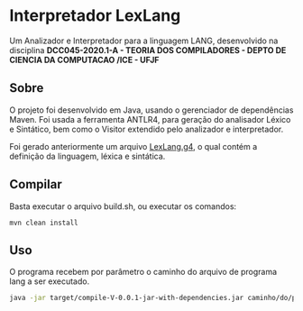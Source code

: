 # Interpretador LexLang

Um Analizador e Interpretador para a linguagem LANG, desenvolvido na disciplina **DCC045-2020.1-A - TEORIA DOS COMPILADORES - DEPTO DE CIENCIA DA COMPUTACAO /ICE - UFJF**

## Sobre

O projeto foi desenvolvido em Java, usando o gerenciador de dependências Maven. Foi usada a ferramenta ANTLR4, para geração do analisador Léxico e Sintático, bem como o Visitor extendido pelo analizador e interpretador.

Foi gerado anteriormente um arquivo [LexLang.g4](src/main/antlr4/lexlang/LexLang.g4), o qual contém a definição da linguagem, léxica e sintática.

## Compilar

Basta executar o arquivo build.sh, ou executar os comandos:

```shell script
mvn clean install
```

## Uso

O programa recebem por parâmetro o caminho do arquivo de programa lang a ser executado.

```bash
java -jar target/compile-V-0.0.1-jar-with-dependencies.jar caminho/do/programa.lang
```
